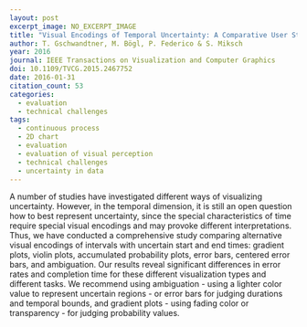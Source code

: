 ```yaml
---
layout: post
excerpt_image: NO_EXCERPT_IMAGE
title: "Visual Encodings of Temporal Uncertainty: A Comparative User Study"
author: T. Gschwandtner, M. Bögl, P. Federico & S. Miksch
year: 2016
journal: IEEE Transactions on Visualization and Computer Graphics
doi: 10.1109/TVCG.2015.2467752
date: 2016-01-31
citation_count: 53
categories:
  - evaluation
  - technical challenges
tags:
  - continuous process
  - 2D chart
  - evaluation
  - evaluation of visual perception
  - technical challenges
  - uncertainty in data
---
```

A number of studies have investigated different ways of visualizing uncertainty. However, in the temporal dimension, it is still an open question how to best represent uncertainty, since the special characteristics of time require special visual encodings and may provoke different interpretations. Thus, we have conducted a comprehensive study comparing alternative visual encodings of intervals with uncertain start and end times: gradient plots, violin plots, accumulated probability plots, error bars, centered error bars, and ambiguation. Our results reveal significant differences in error rates and completion time for these different visualization types and different tasks. We recommend using ambiguation - using a lighter color value to represent uncertain regions - or error bars for judging durations and temporal bounds, and gradient plots - using fading color or transparency - for judging probability values.

